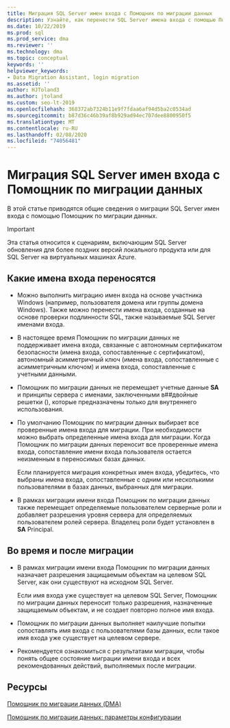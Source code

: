 ```yaml
---
title: Миграция SQL Server имен входа с Помощник по миграции данных
description: Узнайте, как перенести SQL Server имена входа с помощью Помощник по миграции данных
ms.date: 10/22/2019
ms.prod: sql
ms.prod_service: dma
ms.reviewer: ''
ms.technology: dma
ms.topic: conceptual
keywords: ''
helpviewer_keywords:
- Data Migration Assistant, login migration
ms.assetid: ''
author: HJToland3
ms.author: jtoland
ms.custom: seo-lt-2019
ms.openlocfilehash: 368372ab7324b11e9f7fdaa6af94d5ba2c0534ad
ms.sourcegitcommit: b87d36c46b39af8b929ad94ec707dee8800950f5
ms.translationtype: MT
ms.contentlocale: ru-RU
ms.lasthandoff: 02/08/2020
ms.locfileid: "74056481"
---
```

# <a name="migrate-sql-server-logins-with-data-migration-assistant"></a>Миграция SQL Server имен входа с Помощник по миграции данных

В этой статье приводятся общие сведения о миграции SQL Server имен входа с помощью Помощник по миграции данных.

> [!IMPORTANT]
> Эта статья относится к сценариям, включающим SQL Server обновления для более поздних версий локального продукта или для SQL Server на виртуальных машинах Azure.

## <a name="which-logins-are-migrated"></a>Какие имена входа переносятся

- Можно выполнить миграцию имен входа на основе участника Windows (например, пользователя домена или группы домена Windows). Также можно перенести имена входа, созданные на основе проверки подлинности SQL, также называемые SQL Server именами входа.

- В настоящее время Помощник по миграции данных не поддерживает имена входа, связанные с автономным сертификатом безопасности (имена входа, сопоставленные с сертификатом), автономный асимметричный ключ (имена входа, сопоставленные с асимметричным ключом) и имена входа, сопоставленные с учетными данными.

- Помощник по миграции данных не перемещает учетные данные **SA** и принципы сервера с именами, заключенными в\#\#двойные решетки (), которые предназначены только для внутреннего использования.

- По умолчанию Помощник по миграции данных выбирает все проверенные имена входа для миграции. При необходимости можно выбрать определенные имена входа для миграции. Когда Помощник по миграции данных переносит все проверенные имена входа, сопоставление имени входа пользователя остается неизменным в переносимых базах данных.

  Если планируется миграция конкретных имен входа, убедитесь, что выбраны имена входа, сопоставленные с одним или несколькими пользователями в базах данных, выбранных для миграции.

- В рамках миграции имени входа Помощник по миграции данных также перемещает определяемые пользователем серверные роли и добавляет разрешения уровня сервера для определяемых пользователем ролей сервера. Владелец роли будет установлен в **SA** Principal.

## <a name="during-and-after-migration"></a>Во время и после миграции

- В рамках миграции имени входа Помощник по миграции данных назначает разрешения защищаемым объектам на целевом SQL Server, как они существуют на исходном SQL Server.

  Если имя входа уже существует на целевом SQL Server, Помощник по миграции данных переносит только разрешения, назначенные защищаемым объектам, и не создает повторно полное имя входа.

- Помощник по миграции данных выполняет наилучшие попытки сопоставлять имя входа с пользователями базы данных, если такое имя входа уже существует на целевом сервере.

- Рекомендуется ознакомиться с результатами миграции, чтобы понять общее состояние миграции имени входа и всех рекомендованных действий, выполняемых после миграции.

## <a name="resources"></a>Ресурсы

[Помощник по миграции данных (DMA)](../dma/dma-overview.md)

[Помощник по миграции данных: параметры конфигурации](../dma/dma-configurationsettings.md)
